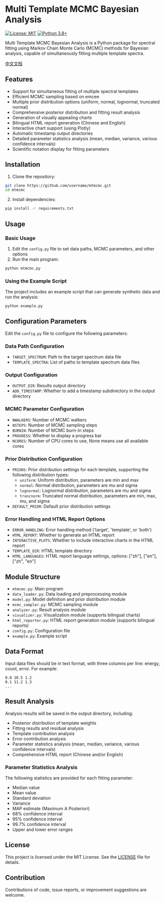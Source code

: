 # Multi Template MCMC Bayesian Analysis

[![License: MIT](https://img.shields.io/badge/License-MIT-yellow.svg)](https://opensource.org/licenses/MIT)
[![Python 3.8+](https://img.shields.io/badge/python-3.8+-blue.svg)](https://www.python.org/downloads/)

Multi Template MCMC Bayesian Analysis is a Python package for spectral fitting using Markov Chain Monte Carlo (MCMC) methods for Bayesian analysis, capable of simultaneously fitting multiple template spectra.

[中文文档](README.md)

## Features

- Support for simultaneous fitting of multiple spectral templates
- Efficient MCMC sampling based on emcee
- Multiple prior distribution options (uniform, normal, lognormal, truncated normal)
- Comprehensive posterior distribution and fitting result analysis
- Generation of visually appealing charts
- Bilingual HTML report generation (Chinese and English)
- Interactive chart support (using Plotly)
- Automatic timestamp output directories
- Detailed parameter statistics analysis (mean, median, variance, various confidence intervals)
- Scientific notation display for fitting parameters

## Installation

1. Clone the repository:

```bash
git clone https://github.com/username/mtmcmc.git
cd mtmcmc
```

2. Install dependencies:

```bash
pip install -r requirements.txt
```

## Usage

### Basic Usage

1. Edit the `config.py` file to set data paths, MCMC parameters, and other options
2. Run the main program:

```bash
python mtmcmc.py
```

### Using the Example Script

The project includes an example script that can generate synthetic data and run the analysis:

```bash
python example.py
```

## Configuration Parameters

Edit the `config.py` file to configure the following parameters:

### Data Path Configuration
- `TARGET_SPECTRUM`: Path to the target spectrum data file
- `TEMPLATE_SPECTRA`: List of paths to template spectrum data files

### Output Configuration
- `OUTPUT_DIR`: Results output directory
- `ADD_TIMESTAMP`: Whether to add a timestamp subdirectory in the output directory

### MCMC Parameter Configuration
- `NWALKERS`: Number of MCMC walkers
- `NSTEPS`: Number of MCMC sampling steps
- `BURNIN`: Number of MCMC burn-in steps
- `PROGRESS`: Whether to display a progress bar
- `NCORES`: Number of CPU cores to use, None means use all available cores

### Prior Distribution Configuration
- `PRIORS`: Prior distribution settings for each template, supporting the following distribution types:
  - `uniform`: Uniform distribution, parameters are min and max
  - `normal`: Normal distribution, parameters are mu and sigma
  - `lognormal`: Lognormal distribution, parameters are mu and sigma
  - `truncnorm`: Truncated normal distribution, parameters are min, max, mu, and sigma
- `DEFAULT_PRIOR`: Default prior distribution settings

### Error Handling and HTML Report Options
- `ERROR_HANDLING`: Error handling method ('target', 'template', or 'both')
- `HTML_REPORT`: Whether to generate an HTML report
- `INTERACTIVE_PLOTS`: Whether to include interactive charts in the HTML report
- `TEMPLATE_DIR`: HTML template directory
- `HTML_LANGUAGES`: HTML report language settings, options: ["zh"], ["en"], ["zh", "en"]

## Module Structure

- `mtmcmc.py`: Main program
- `data_loader.py`: Data loading and preprocessing module
- `model.py`: Model definition and prior distribution module
- `mcmc_sampler.py`: MCMC sampling module
- `analyzer.py`: Result analysis module
- `visualizer.py`: Visualization module (supports bilingual charts)
- `html_reporter.py`: HTML report generation module (supports bilingual reports)
- `config.py`: Configuration file
- `example.py`: Example script

## Data Format

Input data files should be in text format, with three columns per line: energy, count, error. For example:

```
0.0 10.5 1.2
0.1 11.2 1.3
...
```

## Result Analysis

Analysis results will be saved in the output directory, including:

- Posterior distribution of template weights
- Fitting results and residual analysis
- Template contribution analysis
- Error contribution analysis
- Parameter statistics analysis (mean, median, variance, various confidence intervals)
- Comprehensive HTML report (Chinese and/or English)

### Parameter Statistics Analysis

The following statistics are provided for each fitting parameter:
- Median value
- Mean value
- Standard deviation
- Variance
- MAP estimate (Maximum A Posteriori)
- 68% confidence interval
- 95% confidence interval
- 99.7% confidence interval
- Upper and lower error ranges

## License

This project is licensed under the MIT License. See the [LICENSE](LICENSE) file for details.

## Contribution

Contributions of code, issue reports, or improvement suggestions are welcome. 